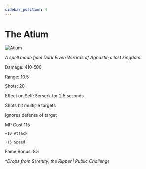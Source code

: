 ```yaml
---
sidebar_position: 4
---
```


# The Atium

![Atium](https://vwiki.valorserver.com/api/item/picture/the%20atium)

<i>A spell made from Dark Elven Wizards of Agnaztir; a lost kingdom.</i>

Damage: 410-500

Range: 10.5

Shots: 20

Effect on Self: Berserk for 2.5 seconds

Shots hit multiple targets

Ignores defense of target

MP Cost 115

    +10 Attack
    
    +15 Speed

Fame Bonus: 8%

**Drops from Serenity, the Ripper | Public Challenge*
